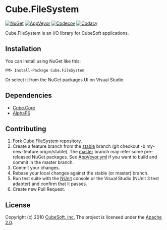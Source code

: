 Cube.FileSystem
====

[![NuGet](https://img.shields.io/nuget/v/Cube.FileSystem.svg)](https://www.nuget.org/packages/Cube.FileSystem/)
[![AppVeyor](https://ci.appveyor.com/api/projects/status/6exuqpkn7ct3a790?svg=true)](https://ci.appveyor.com/project/clown/cube-filesystem)
[![Codecov](https://codecov.io/gh/cube-soft/Cube.FileSystem/branch/master/graph/badge.svg)](https://codecov.io/gh/cube-soft/Cube.FileSystem)
[![Codacy](https://api.codacy.com/project/badge/Grade/a04ffe7d50994c7e9e44dc775d928ba9)](https://www.codacy.com/app/clown/Cube.FileSystem)

Cube.FileSystem is an I/O library for CubeSoft applications.

## Installation

You can install using NuGet like this:

    PM> Install-Package Cube.FileSystem

Or select it from the NuGet packages UI on Visual Studio.

## Dependencies

* [Cube.Core](https://github.com/cube-soft/Cube.Core)
* [AlphaFS](http://alphafs.alphaleonis.com/)

## Contributing

1. Fork [Cube.FileSystem](https://github.com/cube-soft/Cube.FileSystem/fork) repository.
2. Create a feature branch from the [stable](https://github.com/cube-soft/Cube.FileSystem/tree/stable) branch (git checkout -b my-new-feature origin/stable). The [master](https://github.com/cube-soft/Cube.FileSystem/tree/master) branch may refer some pre-released NuGet packages. See [AppVeyor.yml](https://github.com/cube-soft/Cube.FileSystem/blob/master/AppVeyor.yml) if you want to build and commit in the master branch.
3. Commit your changes.
4. Rebase your local changes against the stable (or master) branch.
5. Run test suite with the [NUnit](http://nunit.org/) console or the Visual Studio (NUnit 3 test adapter) and confirm that it passes.
6. Create new Pull Request.

## License

Copyright (c) 2010 [CubeSoft, Inc.](http://www.cube-soft.jp/)
The project is licensed under the [Apache 2.0](https://github.com/cube-soft/Cube.FileSystem/blob/master/License.txt).